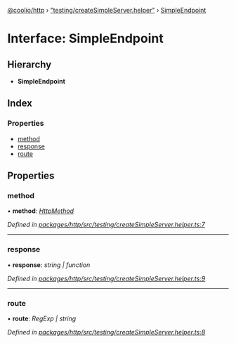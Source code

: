 [@coolio/http](../README.md) › ["testing/createSimpleServer.helper"](../modules/_testing_createsimpleserver_helper_.md) › [SimpleEndpoint](_testing_createsimpleserver_helper_.simpleendpoint.md)

# Interface: SimpleEndpoint

## Hierarchy

* **SimpleEndpoint**

## Index

### Properties

* [method](_testing_createsimpleserver_helper_.simpleendpoint.md#method)
* [response](_testing_createsimpleserver_helper_.simpleendpoint.md#response)
* [route](_testing_createsimpleserver_helper_.simpleendpoint.md#route)

## Properties

###  method

• **method**: *[HttpMethod](../enums/_httpclient_types_.httpmethod.md)*

*Defined in [packages/http/src/testing/createSimpleServer.helper.ts:7](https://github.com/headline-1/coolio/blob/32658f8/packages/http/src/testing/createSimpleServer.helper.ts#L7)*

___

###  response

• **response**: *string | function*

*Defined in [packages/http/src/testing/createSimpleServer.helper.ts:9](https://github.com/headline-1/coolio/blob/32658f8/packages/http/src/testing/createSimpleServer.helper.ts#L9)*

___

###  route

• **route**: *RegExp | string*

*Defined in [packages/http/src/testing/createSimpleServer.helper.ts:8](https://github.com/headline-1/coolio/blob/32658f8/packages/http/src/testing/createSimpleServer.helper.ts#L8)*
